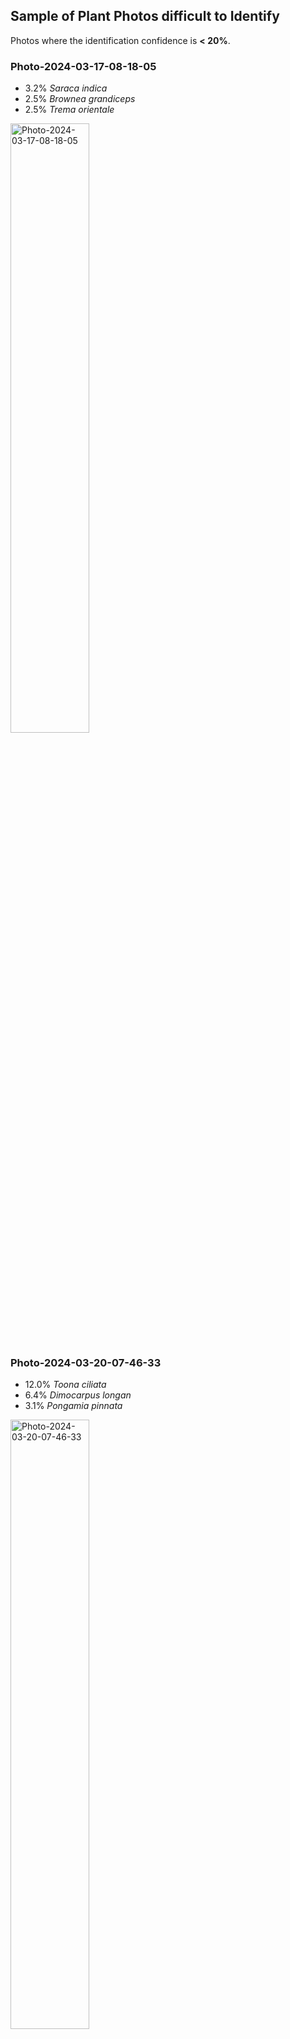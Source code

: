 ## Sample of Plant Photos difficult to Identify

Photos where the identification confidence is **< 20%**.

### Photo-2024-03-17-08-18-05

* 3.2% *Saraca indica*
* 2.5% *Brownea grandiceps*
* 2.5% *Trema orientale*

<img src="data/images/Photo-2024-03-17-08-18-05.jpg" alt="Photo-2024-03-17-08-18-05"  width="50%" />

### Photo-2024-03-20-07-46-33

* 12.0% *Toona ciliata*
* 6.4% *Dimocarpus longan*
* 3.1% *Pongamia pinnata*

<img src="data/images/Photo-2024-03-20-07-46-33.jpg" alt="Photo-2024-03-20-07-46-33"  width="50%" />

### Photo-2024-03-21-07-47-35

* 14.0% *Peltophorum dubium*
* 10.8% *Peltophorum pterocarpum*
* 6.2% *Jacaranda mimosifolia*

<img src="data/images/Photo-2024-03-21-07-47-35.jpg" alt="Photo-2024-03-21-07-47-35"  width="50%" />

### Photo-2024-03-21-07-48-09

* 13.3% *Styphnolobium japonicum*
* 2.6% *Toona ciliata*
* 1.9% *Cassia grandis*

<img src="data/images/Photo-2024-03-21-07-48-09.jpg" alt="Photo-2024-03-21-07-48-09"  width="50%" />

### Photo-2024-03-11-06-53-45

* 16.8% *Ficus benghalensis*
* 5.0% *Tipuana tipu*
* 4.0% *Ficus thonningii*

<img src="data/images/Photo-2024-03-11-06-53-45.jpg" alt="Photo-2024-03-11-06-53-45"  width="50%" />

### Photo-2024-03-17-08-30-40

* 5.3% *Phyllanthus reticulatus*
* 1.4% *Flueggea virosa*
* 1.4% *Phyllanthus tenellus*

<img src="data/images/Photo-2024-03-17-08-30-40.jpg" alt="Photo-2024-03-17-08-30-40"  width="50%" />

### Photo-2024-03-26-08-01-11

* 16.1% *Mimusops elengi*
* 10.5% *Ficus benjamina*
* 10.2% *Ficus retusa*

<img src="data/images/Photo-2024-03-26-08-01-11.jpg" alt="Photo-2024-03-26-08-01-11"  width="50%" />

### Photo-2024-03-15-07-14-47

* 2.6% *Stachytarpheta jamaicensis*
* 0.8% *Petrea volubilis*
* 0.5% *Clerodendrum indicum*

<img src="data/images/Photo-2024-03-15-07-14-47.jpg" alt="Photo-2024-03-15-07-14-47"  width="50%" />

### Photo-2024-03-25-07-50-16

* 9.2% *Ficus benjamina*
* 6.4% *Ficus retusa*
* 4.0% *Mimusops elengi*

<img src="data/images/Photo-2024-03-25-07-50-16.jpg" alt="Photo-2024-03-25-07-50-16"  width="50%" />

### Photo-2024-03-20-07-35-10

* 5.0% *Myristica fragrans*
* 4.2% *Syzygium jambos*
* 1.5% *Santalum album*

<img src="data/images/Photo-2024-03-20-07-35-10.jpg" alt="Photo-2024-03-20-07-35-10"  width="50%" />

### Photo-2024-03-08-07-03-42

* 6.6% *Caryocar brasiliense*
* 5.6% *Averrhoa carambola*
* 5.1% *Bauhinia variegata*

<img src="data/images/Photo-2024-03-08-07-03-42.jpg" alt="Photo-2024-03-08-07-03-42"  width="50%" />

### Photo-2024-03-11-06-38-22

* 11.1% *Cassia roxburghii*
* 10.6% *Brownea grandiceps*
* 6.6% *Jacaranda caucana*

<img src="data/images/Photo-2024-03-11-06-38-22.jpg" alt="Photo-2024-03-11-06-38-22"  width="50%" />

### Photo-2024-03-26-07-58-49

* 8.8% *Spathodea campanulata*
* 6.0% *Decaisnea insignis*
* 2.0% *Spondias purpurea*

<img src="data/images/Photo-2024-03-26-07-58-49.jpg" alt="Photo-2024-03-26-07-58-49"  width="50%" />

### Photo-2024-03-17-08-02-25

* 3.3% *Melaleuca viminalis*
* 1.3% *Podocarpus neriifolius*
* 0.6% *Acacia melanoxylon*

<img src="data/images/Photo-2024-03-17-08-02-25.jpg" alt="Photo-2024-03-17-08-02-25"  width="50%" />

### Photo-2024-03-12-07-19-55

* 11.8% *Calophyllum inophyllum*
* 11.0% *Tabebuia pallida*
* 4.2% *Ficus rubiginosa*

<img src="data/images/Photo-2024-03-12-07-19-55.jpg" alt="Photo-2024-03-12-07-19-55"  width="50%" />

### Photo-2024-03-20-07-36-19

* 11.0% *Mimusops elengi*
* 4.6% *Hopea odorata*
* 1.0% *Neolamarckia cadamba*

<img src="data/images/Photo-2024-03-20-07-36-19.jpg" alt="Photo-2024-03-20-07-36-19"  width="50%" />

### Photo-2024-03-20-07-39-42

* 18.5% *Holarrhena pubescens*
* 7.6% *Cassia fistula*
* 1.7% *Oroxylum indicum*

<img src="data/images/Photo-2024-03-20-07-39-42.jpg" alt="Photo-2024-03-20-07-39-42"  width="50%" />

### Photo-2024-03-15-07-29-35

* 4.4% *Juglans regia*
* 4.1% *Lagerstroemia speciosa*
* 1.7% *Hovenia dulcis*

<img src="data/images/Photo-2024-03-15-07-29-35.jpg" alt="Photo-2024-03-15-07-29-35"  width="50%" />

### Photo-2024-03-19-07-14-22

* 10.3% *Ficus virens*
* 7.2% *Ficus callosa*
* 1.6% *Ficus altissima*

<img src="data/images/Photo-2024-03-19-07-14-22.jpg" alt="Photo-2024-03-19-07-14-22"  width="50%" />

### Photo-2024-03-20-07-39-52

* 5.6% *Morus nigra*
* 3.6% *Pyrus calleryana*
* 2.9% *Ziziphus mauritiana*

<img src="data/images/Photo-2024-03-20-07-39-52.jpg" alt="Photo-2024-03-20-07-39-52"  width="50%" />
